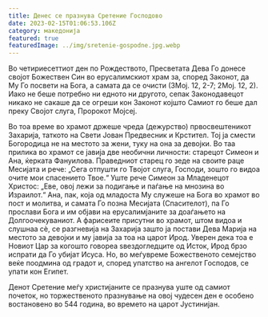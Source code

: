 ```yaml
---
title: Денес се празнува Сретение Господово
date: 2023-02-15T01:06:53.106Z
category: македонија
featured: true
featuredImage: ../img/sretenie-gospodne.jpg.webp
---
```


Во четириесеттиот ден по Рождеството, Пресветата Дева Го донесе својот Божествен Син во ерусалимскиот храм за, според Законот, да Му Го посвети на Бога, а самата да се очисти (3Мој. 12, 2-7; 2Мој. 12, 2). Иако не беше потребно ни едното ни другото, сепак Законодавецот никако не сакаше да се огреши кон Законот којшто Самиот го беше дал преку Својот слуга, Пророкот Мојсеј.

Во тоа време во храмот држеше чреда (дежурство) првосвештеникот Захарија, таткото на Свети Јован Предвесник и Крстител. Тој ја смести Богородица не на местото за жени, туку на она за девојки. Во таа прилика во храмот се јавија две необични личности: старецот Симеон и Ана, ќерката Фануилова. Праведниот старец го зеде на своите раце Месијата и рече: „Сега отпушти го Твојот слуга, Господи, зошто го видоа очите мои спасението Твое.“ Уште рече Симеон за Младенецот Христос: „Еве, овој лежи за подигање и паѓање на мнозина во Израилот.“ Ана, пак, која од младоста Му служеше на Бога во храмот во пост и молитва, и самата Го позна Месијата (Спасителот), па Го прослави Бога и им објави на ерусалимјаните за доаѓањето на Долгоочекуваниот. А фарисеите присутни во храмот, штом видоа и слушнаа сè, се разгневија на Захарија зашто ја постави Дева Марија на местото за девојки и му јавија за тоа на царот Ирод. Уверен дека тоа е Новиот Цар за когошто говореа ѕвездогледците од Исток, Ирод брзо испрати да Го убијат Исуса. Но, во меѓувреме Божественото семејство веќе поодмина од градот и, според упатство на ангелот Господов, се упати кон Египет.

Денот Сретение меѓу христијаните се празнува уште од самиот почеток, но торжественото празнување на овој чудесен ден е особено востановено во 544 година, во времето на царот Јустинијан.
